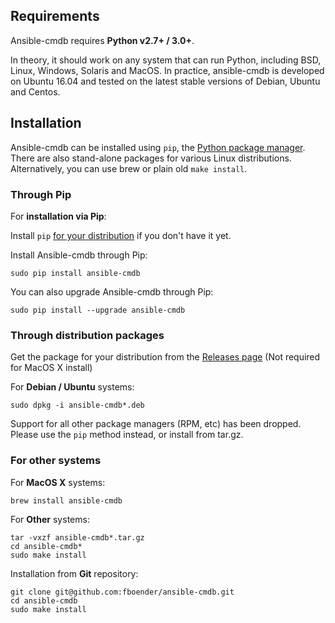 ## Requirements

Ansible-cmdb requires **Python v2.7+ / 3.0+**.

In theory, it should work on any system that can run Python, including BSD,
Linux, Windows, Solaris and MacOS. In practice, ansible-cmdb is developed on
Ubuntu 16.04 and tested on the latest stable versions of Debian, Ubuntu and
Centos.

## Installation


Ansible-cmdb can be installed using `pip`, the [Python package
manager](https://pypi.org/project/pip/). There are also stand-alone packages
for various Linux distributions. Alternatively, you can use brew or plain old
`make install`.

### Through Pip

For **installation via Pip**:

Install `pip` [for your distribution](https://packaging.python.org/install_requirements_linux/)
if you don't have it yet.

Install Ansible-cmdb through Pip:

    sudo pip install ansible-cmdb

You can also upgrade Ansible-cmdb through Pip:

    sudo pip install --upgrade ansible-cmdb

### Through distribution packages

Get the package for your distribution from the [Releases
page](https://github.com/fboender/ansible-cmdb/releases) (Not required for
MacOS X install)

For **Debian / Ubuntu** systems:

    sudo dpkg -i ansible-cmdb*.deb

Support for all other package managers (RPM, etc) has been dropped. Please use
the `pip` method instead, or install from tar.gz.

### For other systems

For **MacOS X** systems:

    brew install ansible-cmdb

For **Other** systems:

    tar -vxzf ansible-cmdb*.tar.gz
    cd ansible-cmdb*
    sudo make install

Installation from **Git** repository:

    git clone git@github.com:fboender/ansible-cmdb.git
    cd ansible-cmdb
    sudo make install
